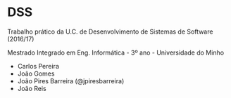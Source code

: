 DSS
==

Trabalho prático da U.C. de Desenvolvimento de Sistemas de Software (2016/17)

Mestrado Integrado em Eng. Informática - 3º ano - Universidade do Minho

* Carlos Pereira
* João Gomes
* João Pires Barreira (@jpiresbarreira)
* João Reis
